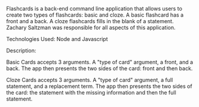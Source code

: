 Flashcards is a back-end command line application that allows users to create two types of flashcards: basic and cloze.  A basic flashcard has a front and a back.  A cloze flashcards fills in the blank of a statement.  Zachary Saltzman was responsible for all aspects of this application.

Technologies Used: Node and Javascript

Description:

Basic Cards accepts 3 arguments.  A "type of card" argument, a front, and a back.  The app then presents the two sides of the card: front and then back.

Cloze Cards accepts 3 arguments.  A "type of card" argument, a full statement, and a replacement term.  The app then presents the two sides of the card: the statement with the missing information and then the full statement.
